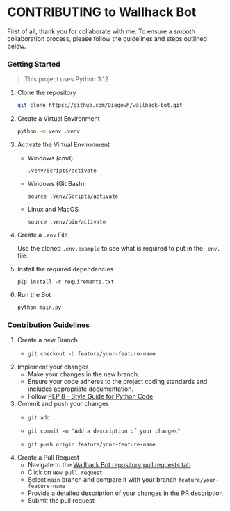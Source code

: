 # CONTRIBUTING to Wallhack Bot
First of all, thank you for collaborate with me. 
To ensure a smooth collaboration process, please follow the guidelines and steps outlined below.

### Getting Started
> This project uses Python 3.12
1. Clone the repository
   ```bash
   git clone https://github.com/Diegowh/wallhack-bot.git
   ```
2. Create a Virtual Environment
   ```bash
   python -m venv .venv
   ```
3. Activate the Virtual Environment
   - Windows (cmd):
       ```
     .venv/Scripts/activate
     ```
   - Windows (Git Bash):
       ```
     source .venv/Scripts/activate
     ```
   - Linux and MacOS
       ```
     source .venv/bin/activate
     ```
4. Create a `.env` File
   
    Use the cloned `.env.example` to see what is required to put in the `.env.` file.

5. Install the required dependencies
   ```
   pip install -r requirements.txt
   ```
6. Run the Bot
    ```
   python main.py
   ```


### Contribution Guidelines

1. Create a new Branch
   - ```
     git checkout -b feature/your-feature-name
     ```
2. Implement your changes
    - Make your changes in the new branch. 
    - Ensure your code adheres to the project coding standards and includes appropriate documentation. 
    - Follow [PEP 8 - Style Guide for Python Code](https://peps.python.org/pep-0008/)
3.  Commit and push your changes
    - ```
      git add .
      ```
    - ```
      git commit -m "Add a description of your changes"
      ```
    - ```
      git push origin feature/your-feature-name
      ```
4. Create a Pull Request
   - Navigate to the [Wallhack Bot repository pull requests tab](https://github.com/Diegowh/wallhack-bot/pulls)
   - Click on `New pull request`
   - Select `main` branch and compare it with your branch `feature/your-feature-name`
   - Provide a detailed description of your changes in the PR description
   - Submit the pull request